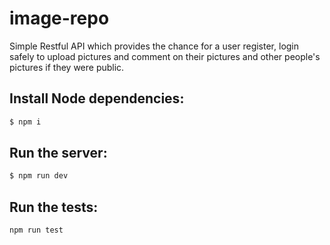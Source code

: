 # image-repo
Simple Restful API which provides the chance for a user register, login safely to upload pictures and comment on their pictures and other people's pictures if they were public. 

## Install Node dependencies:
```bash
$ npm i
```
## Run the server:
```bash
$ npm run dev
```
## Run the tests:
```bash
npm run test
```
